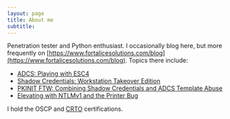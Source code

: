 ```yaml
---
layout: page
title: About me
subtitle: 
---
```


Penetration tester and Python enthusiast. I occasionally blog here, but more frequently on [https://www.fortalicesolutions.com/blog](https://www.fortalicesolutions.com/blog). Topics there include:
- [ADCS: Playing with ESC4](https://www.fortalicesolutions.com/posts/adcs-playing-with-esc4)
- [Shadow Credentials: Workstation Takeover Edition](https://www.fortalicesolutions.com/posts/shadow-credentials-workstation-takeover-edition)
- [PKINIT FTW: Combining Shadow Credentials and ADCS Template Abuse](https://www.fortalicesolutions.com/posts/pkinit-ftw-chaining-shadow-credentials-and-adcs-template-abuse)
- [Elevating with NTLMv1 and the Printer Bug](https://www.fortalicesolutions.com/posts/elevating-with-ntlmv1-and-the-printer-bug)


I hold the OSCP and [CRTO](https://eu.badgr.com/public/assertions/VnFfDX96TlG8vAspRQVjbA) certifications.